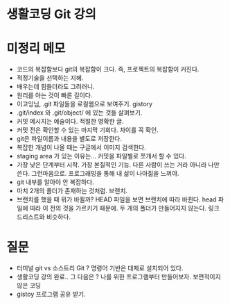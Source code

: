 # 생활코딩 Git 강의

# 미정리 메모
- 코드의 복잡함보다 git의 복잡함이 크다. 즉, 프로젝트의 복잡함이 커진다.
- 적정기술을 선택하는 지혜.
- 배우는데 힘들더라도 그려러니.
- 원리를 아는 것이 빠른 길이다.
- 이고잉님, .git 파일들을 로컬웹으로 보여주기. gistory
- .git/index 와 .git/object/ 에 있는 것들 살펴보기.
- 커밋 메시지는 예술이다. 적절한 명확한 글.
- 커밋 전은 확인할 수 있는 마지막 기회다. 차이를 꼭 확인.
- git은 파일이름과 내용을 별도로 저장한다.
- 복잡한 개념이 나올 때는 구글에서 이미지 검색한다.
- staging area 가 있는 이유는... 커밋을 파일별로 쪼개서 할 수 있다.
- 가장 낮은 단계부터 시작. 가장 본질적인 기능. 다른 사람이 쓰는 거라 아니라 나만 쓴다. 그런마음으로. 프로그래밍을 통해 내 삶이 나아짊을 느껴야.
- git 내부를 알아야 안 복잡하다.
- 마치 2개의 폴더가 존재하는 것처럼. 브랜치.
- 브랜치를 했을 때 뭐가 바뀔까?
  HEAD 파일을 보면 브랜치에 따라 바뀐다. head 파일에 따라
  이 전의 것을 가르키기 때문에. 두 개의 폴더가 만들어지지 않는다.
  링크드리스트와 비슷하다.

# 질문
- 터미널 git vs 소스트리 Git ?
  명령어 기반은 대체로 설치되어 있다.
- 생활코딩 강의 완료.. 그 다음은 ?
  나를 위한 프로그램부터 만들어보자. 보편적이지 않은 코딩
- gistoy 프로그램 공유 받기.
